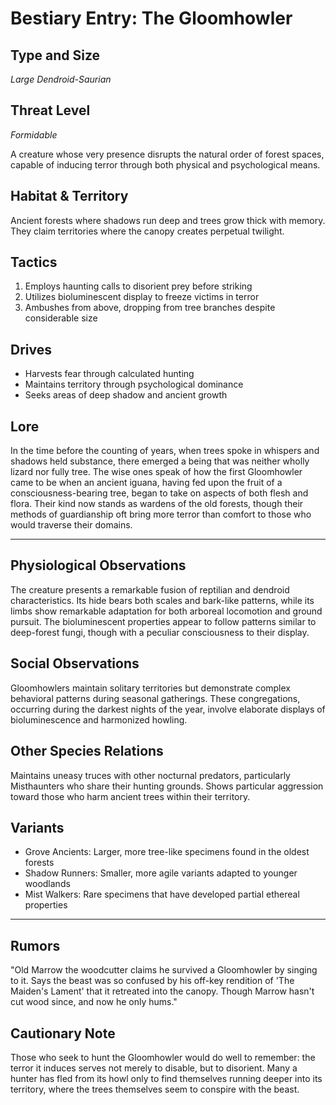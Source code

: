 # Bestiary Entry: The Gloomhowler

## Type and Size
*Large Dendroid-Saurian*

## Threat Level
*Formidable*

A creature whose very presence disrupts the natural order of forest spaces, capable of inducing terror through both physical and psychological means.

## Habitat & Territory
 Ancient forests where shadows run deep and trees grow thick with memory. They claim territories where the canopy creates perpetual twilight.

## Tactics
1. Employs haunting calls to disorient prey before striking
2. Utilizes bioluminescent display to freeze victims in terror
3. Ambushes from above, dropping from tree branches despite considerable size

## Drives
- Harvests fear through calculated hunting
- Maintains territory through psychological dominance
- Seeks areas of deep shadow and ancient growth

## Lore
In the time before the counting of years, when trees spoke in whispers and shadows held substance, there emerged a being that was neither wholly lizard nor fully tree. The wise ones speak of how the first Gloomhowler came to be when an ancient iguana, having fed upon the fruit of a consciousness-bearing tree, began to take on aspects of both flesh and flora. Their kind now stands as wardens of the old forests, though their methods of guardianship oft bring more terror than comfort to those who would traverse their domains.

---

## Physiological Observations
The creature presents a remarkable fusion of reptilian and dendroid characteristics. Its hide bears both scales and bark-like patterns, while its limbs show remarkable adaptation for both arboreal locomotion and ground pursuit. The bioluminescent properties appear to follow patterns similar to deep-forest fungi, though with a peculiar consciousness to their display.

## Social Observations
Gloomhowlers maintain solitary territories but demonstrate complex behavioral patterns during seasonal gatherings. These congregations, occurring during the darkest nights of the year, involve elaborate displays of bioluminescence and harmonized howling.

## Other Species Relations
Maintains uneasy truces with other nocturnal predators, particularly Misthaunters who share their hunting grounds. Shows particular aggression toward those who harm ancient trees within their territory.

## Variants
- Grove Ancients: Larger, more tree-like specimens found in the oldest forests
- Shadow Runners: Smaller, more agile variants adapted to younger woodlands
- Mist Walkers: Rare specimens that have developed partial ethereal properties

---

## Rumors
"Old Marrow the woodcutter claims he survived a Gloomhowler by singing to it. Says the beast was so confused by his off-key rendition of 'The Maiden's Lament' that it retreated into the canopy. Though Marrow hasn't cut wood since, and now he only hums."

## Cautionary Note
Those who seek to hunt the Gloomhowler would do well to remember: the terror it induces serves not merely to disable, but to disorient. Many a hunter has fled from its howl only to find themselves running deeper into its territory, where the trees themselves seem to conspire with the beast.